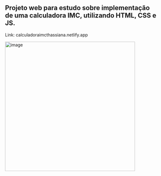 ## Projeto web para estudo sobre implementação de uma calculadora IMC, utilizando HTML, CSS e JS.
Link: calculadoraimcthassiana.netlify.app

<img width="427" alt="image" src="https://github.com/ThassiAmorim/CalculadoraIMC/assets/62359485/93d05ef2-14b3-44f3-9f01-9058b227014d">
